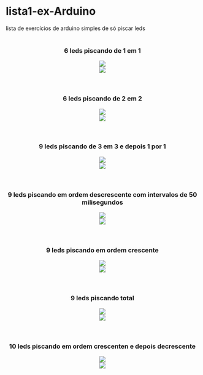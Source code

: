 # lista1-ex-Arduino
lista de exercícios de arduino simples de só piscar leds
<br><br>
<div align="center">
  <h3>6 leds piscando de 1 em 1</h3>
  <img src="ImagensArd/6ledsde1em1-1.png"><br>
  <img src="ImagensArd/6ledsde1em1-2.png">
</div>
<br><br>
<div align="center">
  <h3>6 leds piscando de 2 em 2</h3>
  <img src="ImagensArd/6ledspiscandode2em2-1.png"><br>
  <img src="ImagensArd/6ledspiscandode2em2-2.png">
</div>
<br><br>
<div align="center">
  <h3>9 leds piscando de 3 em 3 e depois 1 por 1</h3>
  <img src="ImagensArd/9leds3em3depois1por1-1.png"><br>
  <img src="ImagensArd/9leds3em3depois1por1-2.png">
</div>
<br><br>
<div align="center">
  <h3>9 leds piscando em ordem descrescente com intervalos de 50 milisegundos</h3>
  <img src="ImagensArd/9ledsdecrescente50mlsg-1.png"><br>
  <img src="ImagensArd/9ledsdecrescente50mlsg-2.png">
</div>
<br><br>
<div align="center">
  <h3>9 leds piscando em ordem crescente</h3>
  <img src="ImagensArd/9ledsordemcrescente-1.png"><br>
  <img src="ImagensArd/9ledsordemcrescente-2.png">
</div>
<br><br>
<div align="center">
  <h3>9 leds piscando total</h3>
  <img src="ImagensArd/9ledspiscandototal-1.png"><br>
  <img src="ImagensArd/9ledspiscandototal-2.png">
</div>
<br><br>
<div align="center">
  <h3>10 leds piscando em ordem crescenten e depois decrescente</h3>
  <img src="ImagensArd/10ledscrescenteedecrescente-1.png"><br>
  <img src="ImagensArd/10ledscrescenteedecrescente-2.png">
</div>
<br><br>
